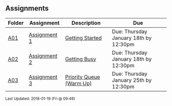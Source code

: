 ## Assignments
| Folder | Assignment | Description | Due|
 | ------------|------------|------------|------------|
 | [A01](./A03) | [ Assignment 1 ](./A03) | [ Getting Started](./A03) | Due: Thursday January 18th by 12:30pm |
 | [A02](./A03) | [ Assignment 2 ](./A03) | [ Getting Busy](./A03) | Due: Thursday January 18th by 12:30pm |
 | [A03](./A03) | [ Assignment 3 ](./A03) | [ Priority Queue (Warm Up)](./A03) | Due: Thursday January 25th by 12:30pm |

<sup>Last Updated: 2018-01-19 (Fri @ 09:49)</sup>